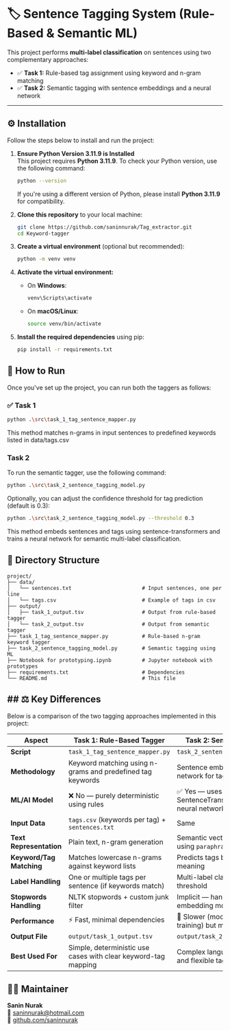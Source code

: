 # 🏷️ Sentence Tagging System (Rule-Based & Semantic ML)

This project performs **multi-label classification** on sentences using two complementary approaches:

- ✅ **Task 1:** Rule-based tag assignment using keyword and n-gram matching  
- ✅ **Task 2:** Semantic tagging with sentence embeddings and a neural network

---

## ⚙️ Installation

Follow the steps below to install and run the project:

1. **Ensure Python Version 3.11.9 is Installed**  
   This project requires **Python 3.11.9**. To check your Python version, use the following command:

    ```bash
    python --version
    ```

   If you're using a different version of Python, please install **Python 3.11.9** for compatibility.

2. **Clone this repository** to your local machine:

    ```bash
    git clone https://github.com/saninnurak/Tag_extractor.git
    cd Keyword-tagger
    ```

3. **Create a virtual environment** (optional but recommended):

    ```bash
    python -m venv venv
    ```

4. **Activate the virtual environment:**

    - On **Windows**:

        ```bash
        venv\Scripts\activate
        ```

    - On **macOS/Linux**:

        ```bash
        source venv/bin/activate
        ```

5. **Install the required dependencies** using pip:

    ```bash
    pip install -r requirements.txt
    ```

## 🚀  How to Run

Once you've set up the project, you can run both the taggers as follows:

### ✅ Task 1


```bash
python .\src\task_1_tag_sentence_mapper.py
```

This method matches n-grams in input sentences to predefined keywords listed in data/tags.csv

### Task 2

To run the semantic tagger, use the following command:

```bash
python .\src\task_2_sentence_tagging_model.py
```

Optionally, you can adjust the confidence threshold for tag prediction (default is 0.3):
```bash
python .\src\task_2_sentence_tagging_model.py --threshold 0.3
```

This method embeds sentences and tags using sentence-transformers and trains a neural network for semantic multi-label classification.

## 📁 Directory Structure

```plaintext
project/
├── data/
│   └── sentences.txt                       # Input sentences, one per line
│   └── tags.csv                            # Example of tags in csv
├── output/
│   ├── task_1_output.tsv                   # Output from rule-based tagger
│   └── task_2_output.tsv                   # Output from semantic tagger
├── task_1_tag_sentence_mapper.py           # Rule-based n-gram keyword tagger
├── task_2_sentence_tagging_model.py        # Semantic tagging using ML
├── Notebook for prototyping.ipynb          # Jupyter notebook with prototypes 
├── requirements.txt                        # Dependencies
└── README.md                               # This file
```

## ## ⚖️ Key Differences

Below is a comparison of the two tagging approaches implemented in this project:

| **Aspect**                   | **Task 1: Rule-Based Tagger**                                  | **Task 2: Semantic ML Tagger**                                      |
|------------------------------|------------------------------------------------------------------|----------------------------------------------------------------------|
| **Script**                   | `task_1_tag_sentence_mapper.py`                                 | `task_2_sentence_tagging_model.py`                                   |
| **Methodology**              | Keyword matching using n-grams and predefined tag keywords       | Sentence embeddings + neural network for tag classification          |
| **ML/AI Model**              | ❌ No — purely deterministic using rules                         | ✅ Yes — uses SentenceTransformer + Keras neural network              |
| **Input Data**               | `tags.csv` (keywords per tag) + `sentences.txt`                 | Same                                                               |
| **Text Representation**      | Plain text, n-gram generation                                   | Semantic vector representation using `paraphrase-MiniLM-L6-v2`       |
| **Keyword/Tag Matching**     | Matches lowercase n-grams against keyword lists                 | Predicts tags based on sentence meaning                             |
| **Label Handling**           | One or multiple tags per sentence (if keywords match)           | Multi-label classification with threshold                           |
| **Stopwords Handling**       | NLTK stopwords + custom junk filter                             | Implicit — handled by sentence embedding model                      |
| **Performance**              | ⚡ Fast, minimal dependencies                                    | 🧠 Slower (model loading & training) but more flexible               |
| **Output File**              | `output/task_1_output.tsv`                                      | `output/task_2_output.tsv`                                          |
| **Best Used For**            | Simple, deterministic use cases with clear keyword-tag mapping  | Complex language understanding and flexible tag inference            |

## 🙋‍♂️ Maintainer

**Sanin Nurak**  
📧 [saninnurak@hotmail.com](mailto:saninnurak@hotmail.com)  
🔗 [github.com/saninnurak](https://github.com/saninnurak)